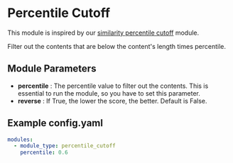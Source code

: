 # Percentile Cutoff

This module is inspired by
our [similarity percentile cutoff](https://docs.auto-rag.com/nodes/passage_filter/similarity_percentile_cutoff.html)
module.

Filter out the contents that are below the content's length times percentile.

## **Module Parameters**

- **percentile** : The percentile value to filter out the contents.
  This is essential to run the module, so you have to set this parameter.
- **reverse** : If True, the lower the score, the better.
  Default is False.

## **Example config.yaml**

```yaml
modules:
  - module_type: percentile_cutoff
    percentile: 0.6
```
